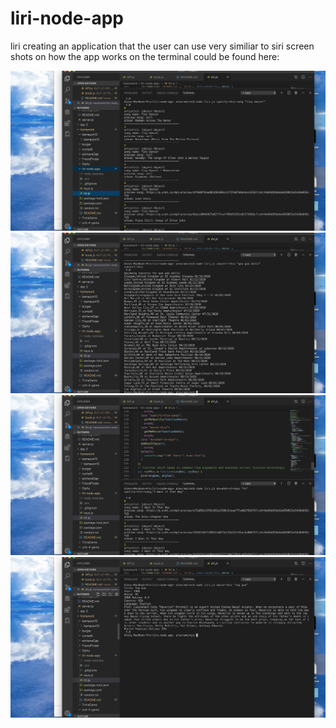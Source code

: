 # liri-node-app
liri 
creating an application that the user can use very similiar to siri 
screen shots on how the app works on the terminal could be found here:

![screenshot1](./images/scrren1.png)
![screenshot2](./images/screen2.png)
![screenshot3](./images/screen3.png)
![screenshot4](./images/screen4.png)
